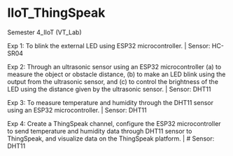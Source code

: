 # IIoT_ThingSpeak
Semester 4_IIoT (VT_Lab)

Exp 1: To blink the external LED using ESP32 microcontroller. | Sensor: HC-SR04

Exp 2: Through an ultrasonic sensor using an ESP32 microcontroller (a) to measure the object or obstacle distance, (b) to make an LED blink using the output from the ultrasonic sensor, and (c) to control the brightness of the LED using the distance given by the ultrasonic sensor. | Sensor: DHT11

Exp 3: To measure temperature and humidity through the DHT11 sensor using an ESP32 microcontroller. | Sensor: DHT11

Exp 4: Create a ThingSpeak channel, configure the ESP32 microcontroller to send temperature and humidity data through DHT11 sensor to ThingSpeak, and visualize data on the ThingSpeak platform. | # Sensor: DHT11
